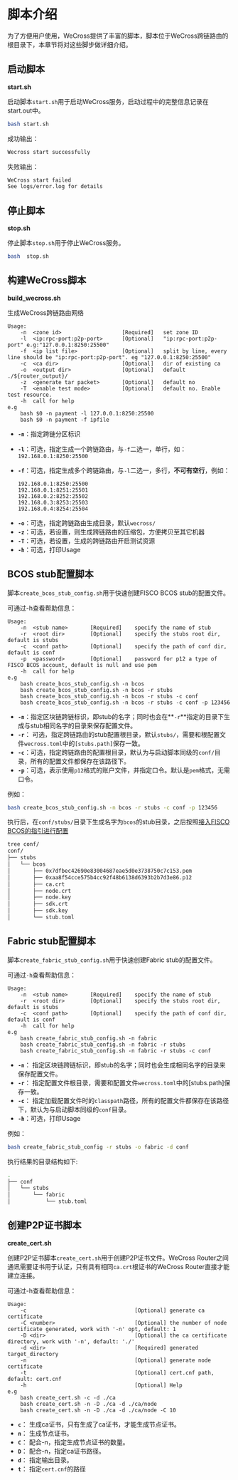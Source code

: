 # 脚本介绍

为了方便用户使用，WeCross提供了丰富的脚本，脚本位于WeCross跨链路由的根目录下，本章节将对这些脚步做详细介绍。

## 启动脚本

**start.sh**

启动脚本`start.sh`用于启动WeCross服务，启动过程中的完整信息记录在start.out中。

```bash
bash start.sh
```

成功输出：
```bash
Wecross start successfully
```

失败输出：
```bash
WeCross start failed 
See logs/error.log for details 
```

## 停止脚本

**stop.sh**

停止脚本`stop.sh`用于停止WeCross服务。

```bash
bash  stop.sh
```

## 构建WeCross脚本

**build_wecross.sh**

生成WeCross跨链路由网络

```
Usage:
    -n  <zone id>                   [Required]   set zone ID
    -l  <ip:rpc-port:p2p-port>      [Optional]   "ip:rpc-port:p2p-port" e.g:"127.0.0.1:8250:25500"
    -f  <ip list file>              [Optional]   split by line, every line should be "ip:rpc-port:p2p-port". eg "127.0.0.1:8250:25500"
    -c  <ca dir>                    [Optional]   dir of existing ca
    -o  <output dir>                [Optional]   default ./${router_output}/
    -z  <generate tar packet>       [Optional]   default no
    -T  <enable test mode>          [Optional]   default no. Enable test resource.
    -h  call for help
e.g
    bash $0 -n payment -l 127.0.0.1:8250:25500
    bash $0 -n payment -f ipfile
```

- **`-n`**：指定跨链分区标识
- **`-l`**：可选，指定生成一个跨链路由，与`-f`二选一，单行，如：`192.168.0.1:8250:25500`
- **`-f`**：可选，指定生成多个跨链路由，与`-l`二选一，多行，**不可有空行**，例如：

    ```
    192.168.0.1:8250:25500
    192.168.0.1:8251:25501
    192.168.0.2:8252:25502
    192.168.0.3:8253:25503
    192.168.0.4:8254:25504 
    ```
* **`-o`**：可选，指定跨链路由生成目录，默认`wecross/`
* **`-z`**：可选，若设置，则生成跨链路由的压缩包，方便拷贝至其它机器
* **`-T`**：可选，若设置，生成的跨链路由开启测试资源
* **`-h`**：可选，打印Usage

## BCOS stub配置脚本

脚本`create_bcos_stub_config.sh`用于快速创建FISCO BCOS stub的配置文件。

可通过-h查看帮助信息：

```
Usage:
    -n  <stub name>       [Required]    specify the name of stub
    -r  <root dir>        [Optional]    specify the stubs root dir, default is stubs
    -c  <conf path>       [Optional]    specify the path of conf dir, default is conf
    -p  <password>        [Optional]    password for p12 a type of FISCO BCOS account, default is null and use pem
    -h  call for help
e.g
    bash create_bcos_stub_config.sh -n bcos
    bash create_bcos_stub_config.sh -n bcos -r stubs
    bash create_bcos_stub_config.sh -n bcos -r stubs -c conf
    bash create_bcos_stub_config.sh -n bcos -r stubs -c conf -p 123456
```

- **`-n`**：指定区块链跨链标识，即stub的名字；同时也会在**`-r`**指定的目录下生成与stub相同名字的目录来保存配置文件。
- **`-r`**： 可选，指定跨链路由的stub配置根目录，默认`stubs/`，需要和根配置文件`wecross.toml`中的`[stubs.path]`保存一致。
- **`-c`**：可选，指定跨链路由的配置根目录，默认为与启动脚本同级的`conf/`目录，所有的配置文件都保存在该路径下。
- **`-p`**：可选，表示使用`p12`格式的账户文件，并指定口令。默认是`pem`格式，无需口令。

例如：
```bash
bash create_bcos_stub_config.sh -n bcos -r stubs -c conf -p 123456
```
执行后，在`conf/stubs/`目录下生成名字为`bcos`的stub目录，之后按照[接入FISCO BCOS的指引进行配置](../stubs/bcos.md)
```bash
tree conf/
conf/
├── stubs
│   └── bcos
│       ├── 0x7dfbec42690e83004687eae5d0e3738750c7c153.pem
│       ├── 0xaa8f54cce575b4cc92f48b6138d6393b2b7d3e86.p12
│       ├── ca.crt
│       ├── node.crt
│       ├── node.key
│       ├── sdk.crt
│       ├── sdk.key
│       └── stub.toml
```

## Fabric stub配置脚本

脚本`create_fabric_stub_config.sh`用于快速创建Fabric stub的配置文件。

可通过`-h`查看帮助信息：

```
Usage:
    -n  <stub name>       [Required]    specify the name of stub
    -r  <root dir>        [Optional]    specify the stubs root dir, default is stubs
    -c  <conf path>       [Optional]    specify the path of conf dir, default is conf
    -h  call for help
e.g
    bash create_fabric_stub_config.sh -n fabric
    bash create_fabric_stub_config.sh -n fabric -r stubs
    bash create_fabric_stub_config.sh -n fabric -r stubs -c conf
```


- **`-n`**：
指定区块链跨链标识，即stub的名字；同时也会生成相同名字的目录来保存配置文件。
- **`-r`**： 
指定配置文件根目录，需要和配置文件`wecross.toml`中的[stubs.path]保存一致。
- **`-c`**：
指定加载配置文件时的`classpath`路径，所有的配置文件都保存在该路径下，默认为与启动脚本同级的`conf`目录。
- **`-h`**：可选，打印Usage


例如：
```bash
bash create_fabric_stub_config -r stubs -o fabric -d conf
```

执行结果的目录结构如下:
```bash
.
├── conf
│   └── stubs
│       └── fabric
│           └── stub.toml
```

<!--

## 创建JDChain stub配置文件脚本

脚本`create_jdchain_stub_config.sh`用于快速创建JDChain stub的配置文件。

可通过-h查看帮助信息：

```
Usage:
    -r  <root dir>        [Required]    specify the stubs root dir
    -o  <stub name>       [Required]    specify the name of stub
    -d  <conf path>       [Required]    specify the path of conf dir
    -h  call for help
e.g
    bash create_jdchain_stub_config.sh -r stubs -o jd -d conf
```

- **`-r`**： 
指定配置文件根目录，需要和配置文件`wecross.toml`中的[stubs.path]保存一致。

- **`-o`**：
指定区块链跨链标识，即stub的名字；同时也会生成相同名字的目录来保存配置文件。
- **`-d`**：
指定加载配置文件时的`classpath`路径，所有的配置文件都保存在该路径下，默认为与启动脚本同级的`conf`目录。
- **`-h`**：可选，打印Usage


例如：
```bash
bash create_jdchain_stub_config.sh -r stubs -o jd -d conf
```

执行结果的目录结构如下:
```bash
├── conf
│   └── stubs
│       └── jd
│           └── stub.toml
```

-->

## 创建P2P证书脚本

**create_cert.sh**

创建P2P证书脚本`create_cert.sh`用于创建P2P证书文件。WeCross Router之间通讯需要证书用于认证，只有具有相同`ca.crt`根证书的WeCross Router直接才能建立连接。

可通过-h查看帮助信息：

```
Usage:
    -c                                  [Optional] generate ca certificate
    -C <number>                         [Optional] the number of node certificate generated, work with '-n' opt, default: 1
    -D <dir>                            [Optional] the ca certificate directory, work with '-n', default: './'
    -d <dir>                            [Required] generated target_directory
    -n                                  [Optional] generate node certificate
    -t                                  [Optional] cert.cnf path, default: cert.cnf
    -h                                  [Optional] Help
e.g
    bash create_cert.sh -c -d ./ca
    bash create_cert.sh -n -D ./ca -d ./ca/node
    bash create_cert.sh -n -D ./ca -d ./ca/node -C 10
```
- **`c`**： 
生成ca证书，只有生成了ca证书，才能生成节点证书。
- **`n`**：
生成节点证书。
- **`C`**：
配合-n，指定生成节点证书的数量。
- **`D`**：
配合-n，指定ca证书路径。
- **`d`**：
指定输出目录。
- **`t`**：
指定`cert.cnf`的路径
